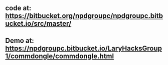 
## code at:    https://bitbucket.org/npdgroupc/npdgroupc.bitbucket.io/src/master/


## Demo at:    https://npdgroupc.bitbucket.io/LaryHacksGroup1/commdongle/commdongle.html
